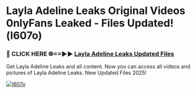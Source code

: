 # Layla Adeline Leaks Original Videos 0nlyFans Leaked - Files Updated! (l607o)

<h3>🔴 CLICK HERE 🌐==►► <a href="https://tinyurl.com/2wckxsce" rel="nofollow">Layla Adeline Leaks Updated Files</a></h3>

Get Layla Adeline Leaks and all content. Now you can access all videos and pictures of Layla Adeline Leaks. New Updated Files 2025!

[![l607o](https://i.imgur.com/AFduVYN.gif)](https://tinyurl.com/2wckxsce)
